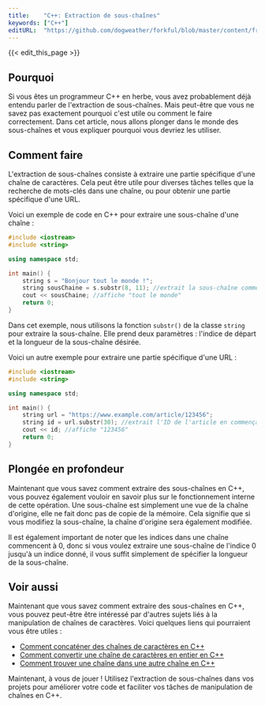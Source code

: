 ```yaml
---
title:    "C++: Extraction de sous-chaînes"
keywords: ["C++"]
editURL:  "https://github.com/dogweather/forkful/blob/master/content/fr/cpp/extracting-substrings.md"
---
```


{{< edit_this_page >}}

## Pourquoi

Si vous êtes un programmeur C++ en herbe, vous avez probablement déjà entendu parler de l'extraction de sous-chaînes. Mais peut-être que vous ne savez pas exactement pourquoi c'est utile ou comment le faire correctement. Dans cet article, nous allons plonger dans le monde des sous-chaînes et vous expliquer pourquoi vous devriez les utiliser.

## Comment faire

L'extraction de sous-chaînes consiste à extraire une partie spécifique d'une chaîne de caractères. Cela peut être utile pour diverses tâches telles que la recherche de mots-clés dans une chaîne, ou pour obtenir une partie spécifique d'une URL.

Voici un exemple de code en C++ pour extraire une sous-chaîne d'une chaîne :

```C++
#include <iostream>
#include <string>

using namespace std;

int main() {
    string s = "Bonjour tout le monde !";
    string sousChaine = s.substr(8, 11); //extrait la sous-chaîne commençant à l'indice 8 et ayant une longueur de 11 caractères
    cout << sousChaine; //affiche "tout le monde"
    return 0;
}
```

Dans cet exemple, nous utilisons la fonction `substr()` de la classe `string` pour extraire la sous-chaîne. Elle prend deux paramètres : l'indice de départ et la longueur de la sous-chaîne désirée.

Voici un autre exemple pour extraire une partie spécifique d'une URL :

```C++
#include <iostream>
#include <string>

using namespace std;

int main() {
    string url = "https://www.example.com/article/123456";
    string id = url.substr(30); //extrait l'ID de l'article en commençant à l'indice 30 jusqu'à la fin de la chaîne
    cout << id; //affiche "123456"
    return 0;
}
```

## Plongée en profondeur

Maintenant que vous savez comment extraire des sous-chaînes en C++, vous pouvez également vouloir en savoir plus sur le fonctionnement interne de cette opération. Une sous-chaîne est simplement une vue de la chaîne d'origine, elle ne fait donc pas de copie de la mémoire. Cela signifie que si vous modifiez la sous-chaîne, la chaîne d'origine sera également modifiée.

Il est également important de noter que les indices dans une chaîne commencent à 0, donc si vous voulez extraire une sous-chaîne de l'indice 0 jusqu'à un indice donné, il vous suffit simplement de spécifier la longueur de la sous-chaîne.

## Voir aussi

Maintenant que vous savez comment extraire des sous-chaînes en C++, vous pouvez peut-être être intéressé par d'autres sujets liés à la manipulation de chaînes de caractères. Voici quelques liens qui pourraient vous être utiles :

- [Comment concaténer des chaînes de caractères en C++](https://www.example.com/concatenation-cpp)
- [Comment convertir une chaîne de caractères en entier en C++](https://www.example.com/conversion-entier-cpp)
- [Comment trouver une chaîne dans une autre chaîne en C++](https://www.example.com/recherche-chaine-cpp)

Maintenant, à vous de jouer ! Utilisez l'extraction de sous-chaînes dans vos projets pour améliorer votre code et faciliter vos tâches de manipulation de chaînes en C++.